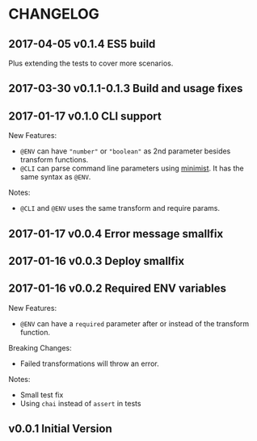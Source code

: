 # CHANGELOG


## 2017-04-05 v0.1.4 ES5 build

Plus extending the tests to cover more scenarios.

## 2017-03-30 v0.1.1-0.1.3 Build and usage fixes

## 2017-01-17 v0.1.0 CLI support

New Features:

- `@ENV` can have `"number"` or `"boolean"` as 2nd parameter besides transform functions.
- `@CLI` can parse command line parameters using [minimist](https://github.com/substack/minimist).
It has the same syntax as `@ENV`.

Notes:

- `@CLI` and `@ENV` uses the same transform and require params.

## 2017-01-17 v0.0.4 Error message smallfix

## 2017-01-16 v0.0.3 Deploy smallfix

## 2017-01-16 v0.0.2 Required ENV variables

New Features:

- `@ENV` can have a `required` parameter after or instead of the transform function.

Breaking Changes:

- Failed transformations will throw an error.

Notes:

- Small test fix
- Using `chai` instead of `assert` in tests

## v0.0.1 Initial Version
